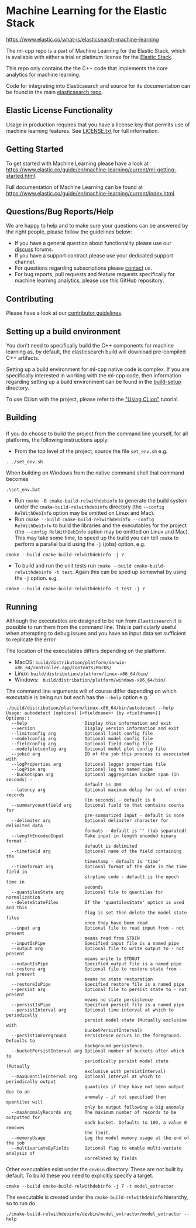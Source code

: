 # Machine Learning for the Elastic Stack

<https://www.elastic.co/what-is/elasticsearch-machine-learning>

The ml-cpp repo is a part of Machine Learning for the Elastic Stack, which is
available with either a trial or platinum license for the
[Elastic Stack](https://www.elastic.co/products).

This repo only contains the the C++ code that implements the core analytics for
machine learning.

Code for integrating into Elasticsearch and source for its documentation can be
found in the main
[elasticsearch repo](https://github.com/elastic/elasticsearch).

## Elastic License Functionality

Usage in production requires that you have a license key that permits use of
machine learning features. See [LICENSE.txt](LICENSE.txt) for full information.

## Getting Started

To get started with Machine Learning please have a look at
<https://www.elastic.co/guide/en/machine-learning/current/ml-getting-started.html>.

Full documentation of Machine Learning can be found at
<https://www.elastic.co/guide/en/machine-learning/current/index.html>.

## Questions/Bug Reports/Help

We are happy to help and to make sure your questions can be answered by the
right people, please follow the guidelines below:

* If you have a general question about functionality please use our
  [discuss](https://discuss.elastic.co/tag/elastic-stack-machine-learning)
  forums.
* If you have a support contract please use your dedicated support channel.
* For questions regarding subscriptions please
  [contact](https://www.elastic.co/contact) us.
* For bug reports, pull requests and feature requests specifically for machine
  learning analytics, please use this GitHub repository.

## Contributing

Please have a look at our [contributor guidelines](CONTRIBUTING.md).

## Setting up a build environment

You don't need to specifically build the C++ components for machine learning as,
by default, the elasticsearch build will download pre-compiled C++ artifacts.

Setting up a build environment for ml-cpp native code is complex. If you are
specifically interested in working with the ml-cpp code, then information
regarding setting up a build environment can be found in the
[build-setup](build-setup) directory.

To use CLion with the project, please refer to the ["Using CLion"](build-setup/clion/using_clion.md) tutorial.

## Building

###

If you do choose to build the project from the command line yourself, for all platforms, the following instructions apply:

* From the top level of the project, source the file `set_env.sh` e.g.
```
. ./set_env.sh
```
When building on Windows from the native command shell that command becomes
```
.\set_env.bat
```

* Run `cmake -B cmake-build-relwithdebinfo` to generate the build system under the `cmake-build-relwithdebinfo` directory (the `--config RelWithDebInfo` option may be omitted on Linux and Mac).
* Run `cmake --build cmake-build-relwithdebinfo --config RelWithDebInfo` to build the libraries and the executables for the project (the `--config RelWithDebInfo` option may be omitted on Linux and Mac). This may take some time, to speed up the build you can tell `cmake` to perform a parallel build using the `-j` (jobs) option. e.g.
```
cmake --build cmake-build-relwithdebinfo -j 7
```

* To build and run the unit tests run `cmake --build cmake-build-relwithdebinfo -t test`. Again this can be sped up somewhat by using the `-j` option. e.g.
```
cmake --build cmake-build-relwithdebinfo -t test -j 7
```

## Running

Although the executables are designed to be run from `Elasticsearch` it is possible to run them from the command line. This is particularly useful when attempting to debug issues and you have an input data set sufficient to replicate the error.

The location of the executables differs depending on the platform. 

* MacOS: `build/distribution/platform/darwin-x86_64/controller.app/Contents/MacOS/`
* Linux: `build/distribution/platform/linux-x86_64/bin/`
* Windows: ` build/distribution/platform/windows-x86_64/bin/`

The command line arguments will of course differ depending on which executable is being run but each has the `--help` option e.g. `

```
./build/distribution/platform/linux-x86_64/bin/autodetect --help
Usage: autodetect [options] [<fieldname>+ [by <fieldname>]]
Options::
  --help                      Display this information and exit
  --version                   Display version information and exit
  --limitconfig arg           Optional limit config file
  --modelconfig arg           Optional model config file
  --fieldconfig arg           Optional field config file
  --modelplotconfig arg       Optional model plot config file
  --jobid arg                 ID of the job this process is associated with
  --logProperties arg         Optional logger properties file
  --logPipe arg               Optional log to named pipe
  --bucketspan arg            Optional aggregation bucket span (in seconds) - 
                              default is 300
  --latency arg               Optional maximum delay for out-of-order records 
                              (in seconds) - default is 0
  --summarycountfield arg     Optional field to that contains counts for 
                              pre-summarized input - default is none
  --delimiter arg             Optional delimiter character for delimited data 
                              formats - default is '' (tab separated)
  --lengthEncodedInput        Take input in length encoded binary format - 
                              default is delimited
  --timefield arg             Optional name of the field containing the 
                              timestamp - default is 'time'
  --timeformat arg            Optional format of the date in the time field in 
                              strptime code - default is the epoch time in 
                              seconds
  --quantilesState arg        Optional file to quantiles for normalization
  --deleteStateFiles          If the 'quantilesState' option is used and this 
                              flag is set then delete the model state files 
                              once they have been read
  --input arg                 Optional file to read input from - not present 
                              means read from STDIN
  --inputIsPipe               Specified input file is a named pipe
  --output arg                Optional file to write output to - not present 
                              means write to STDOUT
  --outputIsPipe              Specified output file is a named pipe
  --restore arg               Optional file to restore state from - not present
                              means no state restoration
  --restoreIsPipe             Specified restore file is a named pipe
  --persist arg               Optional file to persist state to - not present 
                              means no state persistence
  --persistIsPipe             Specified persist file is a named pipe
  --persistInterval arg       Optional time interval at which to periodically 
                              persist model state (Mutually exclusive with 
                              bucketPersistInterval)
  --persistInForeground       Persistence occurs in the foreground. Defaults to
                              background persistence.
  --bucketPersistInterval arg Optional number of buckets after which to 
                              periodically persist model state (Mutually 
                              exclusive with persistInterval)
  --maxQuantileInterval arg   Optional interval at which to periodically output
                              quantiles if they have not been output due to an 
                              anomaly - if not specified then quantiles will 
                              only be output following a big anomaly
  --maxAnomalyRecords arg     The maximum number of records to be outputted for
                              each bucket. Defaults to 100, a value 0 removes 
                              the limit.
  --memoryUsage               Log the model memory usage at the end of the job
  --multivariateByFields      Optional flag to enable multi-variate analysis of
                              correlated by fields

```

Other executables exist under the `devbin` directory. These are not built by default. To build these you need to explicitly specify a target. 
```
cmake --build cmake-build-relwithdebinfo -j 7 -t model_extractor
```
The executable is created under the `cmake-build-relwithdebinfo` hierarchy, so to run do
```
./cmake-build-relwithdebinfo/devbin/model_extractor/model_extractor --help
```


